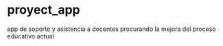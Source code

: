 # proyect_app
app de soporte y asistencia a docentes procurando la mejora del proceso educativo actual
